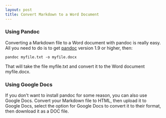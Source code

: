 ```yaml
---
layout: post
title: Convert Markdown to a Word Document
---
```


### Using Pandoc

Converting a Markdown file to a Word document with pandoc is really easy. All you need to do is to get [pandoc](http://johnmacfarlane.net/pandoc/) version 1.9 or higher, then:
    
    pandoc myfile.txt -o myfile.docx
    
That will take the file myfile.txt and convert it to the Word document myfile.docx.

### Using Google Docs

If you don't want to install pandoc for some reason, you can also use Google Docs. Convert your Markdown file to HTML, then upload it to Google Docs, select the option for Google Docs to convert it to their format, then download it as a DOC file.
